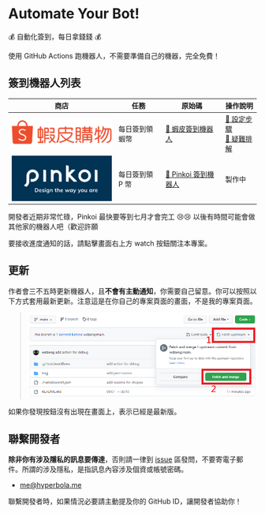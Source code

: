 # Automate Your Bot!

💰 自動化簽到，每日拿錢錢 💰

使用 GitHub Actions 跑機器人，不需要準備自己的機器，完全免費！

## 簽到機器人列表

| 商店 | 任務 | 原始碼 | 操作說明 |
| --- | ---- | ------ | ----- |
| [![shopee](img/shopee.png)](https://shopee.tw/) | 每日簽到領蝦幣 | [🤖 蝦皮簽到機器人](https://github.com/wdzeng/shopee-coins-bot) | [📔 設定步驟](docs/shopee-gha-inst.md)<br>[👷‍ 疑難排解](docs/shopee-issues.md)
| [![pinkoi](img/pinkoi.png)](https://www.pinkoi.com/) | 每日簽到領 P 幣 | [🤖 Pinkoi 簽到機器人](https://github.com/wdzeng/pinkoi-coins-bot) | 製作中<br> |

開發者近期非常忙碌，Pinkoi 最快要等到七月才會完工 😢😢 以後有時間可能會做其他家的機器人吧（歡迎許願

要接收進度通知的話，請點擊畫面右上方 watch 按鈕關注本專案。

## 更新

作者會三不五時更新機器人，且**不會有主動通知**，你需要自己留意。你可以按照以下方式套用最新更新。注意這是在你自己的專案頁面的畫面，不是我的專案頁面。

> ![update](img/update.png)

如果你發現按鈕沒有出現在畫面上，表示已經是最新版。

## 聯繫開發者

**除非你有涉及隱私的訊息要傳達**，否則請一律到 [issue](https://github.com/wdzeng/bot-automation/issues?q=) 區發問，不要寄電子郵件。所謂的涉及隱私，是指訊息內容涉及個資或帳號密碼。

- me@hyperbola.me

聯繫開發者時，如果情況必要請主動提及你的 GitHub ID，讓開發者協助你！
